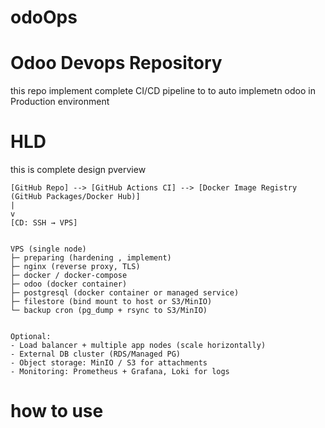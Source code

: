 # odoOps

# Odoo Devops Repository

this repo implement complete CI/CD pipeline to to auto implemetn odoo in Production environment

# HLD 

this is complete design pverview

    [GitHub Repo] --> [GitHub Actions CI] --> [Docker Image Registry (GitHub Packages/Docker Hub)]
    |
    v
    [CD: SSH → VPS]
    
    
    VPS (single node)
    ├─ preparing (hardening , implement)
    ├─ nginx (reverse proxy, TLS)
    ├─ docker / docker-compose
    ├─ odoo (docker container)
    ├─ postgresql (docker container or managed service)
    ├─ filestore (bind mount to host or S3/MinIO)
    └─ backup cron (pg_dump + rsync to S3/MinIO)
    
    
    Optional:
    - Load balancer + multiple app nodes (scale horizontally)
    - External DB cluster (RDS/Managed PG)
    - Object storage: MinIO / S3 for attachments
    - Monitoring: Prometheus + Grafana, Loki for logs




# how to use







